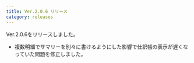 ```yaml
---
title: Ver.2.0.6 リリース
category: releases
---
```


Ver.2.0.6をリリースしました。

* 複数明細でサマリーを別々に書けるようにした影響で仕訳帳の表示が遅くなっていた問題を修正しました。
